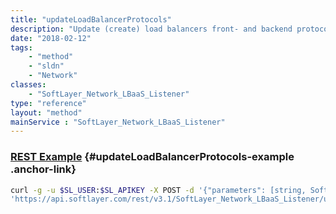 ```yaml
---
title: "updateLoadBalancerProtocols"
description: "Update (create) load balancers front- and backend protocols and return load balancer object with listeners (frontend), pools (backend), server instances (members) and datacenter populated. Note if a protocolConfiguration has no listenerUuid set, this function will create the specified front- and backend accordingly. Otherwise the given front- and backend will be updated with the new protocol and port. "
date: "2018-02-12"
tags:
    - "method"
    - "sldn"
    - "Network"
classes:
    - "SoftLayer_Network_LBaaS_Listener"
type: "reference"
layout: "method"
mainService : "SoftLayer_Network_LBaaS_Listener"
---
```


### [REST Example](#updateLoadBalancerProtocols-example) <a href="/article/rest/"><i class="fas fa-question"></i></a> {#updateLoadBalancerProtocols-example .anchor-link} 
```bash
curl -g -u $SL_USER:$SL_APIKEY -X POST -d '{"parameters": [string, SoftLayer_Network_LBaaS_LoadBalancerProtocolConfiguration]}' \
'https://api.softlayer.com/rest/v3.1/SoftLayer_Network_LBaaS_Listener/updateLoadBalancerProtocols'
```
